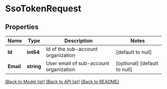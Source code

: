 # SsoTokenRequest

## Properties
Name | Type | Description | Notes
------------ | ------------- | ------------- | -------------
**Id** | **int64** | Id of the sub-account organization | [default to null]
**Email** | **string** | User email of sub-account organization | [optional] [default to null]

[[Back to Model list]](../README.md#documentation-for-models) [[Back to API list]](../README.md#documentation-for-api-endpoints) [[Back to README]](../README.md)


